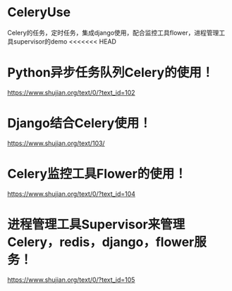 # CeleryUse
Celery的任务，定时任务，集成django使用，配合监控工具flower，进程管理工具supervisor的demo
<<<<<<< HEAD

# Python异步任务队列Celery的使用！
https://www.shujian.org/text/0/?text_id=102

# Django结合Celery使用！
https://www.shujian.org/text/103/

# Celery监控工具Flower的使用！
https://www.shujian.org/text/0/?text_id=104

# 进程管理工具Supervisor来管理Celery，redis，django，flower服务！
https://www.shujian.org/text/0/?text_id=105
